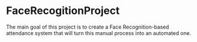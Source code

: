 # FaceRecogitionProject
 The main goal of this project is to create a Face Recognition-based attendance system that will turn this manual process into an automated one.
